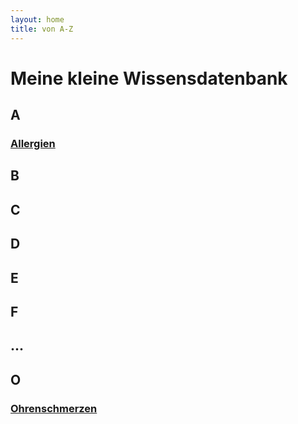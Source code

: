 ```yaml
---
layout: home
title: von A-Z
---
```


# Meine kleine Wissensdatenbank

## A

### [Allergien](a/allergien.md) 

## B

## C

## D

## E

## F

## ...

## O

### [Ohrenschmerzen](o/ohrenschmerzen.md)
